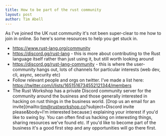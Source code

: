 ```yaml
---
title: How to be part of the rust community
layout: post
author: Tim Abell
---
```


As I've joined the UK rust community it's not been super-clear to me how to join in online. So here's some resources to help you get stuck in.

- <https://www.rust-lang.org/community>
- <https://discord.gg/rust-lang> - this is more about contributing to the Rust language itself rather than just using it, but still worth looking around
- <https://discord.gg/rust-lang-community> - this is where the user-community hangs out, lots of channels for particular interests (web dev, cli, async, security etc)
- Follow relevant people and orgs on twitter. I've made a list here: <https://twitter.com/i/lists/1651516734552121344/members>
- The Rust Workshop has a private Discord community server for the community around the business and those generally interested in hacking on rust things in the business world. [Drop us an email for an invite](mailto:tim@rustworkshop.co?subject=Discord invite please&body=I'm interested because:) explaining your interest if you'd like to swing by. You can often find us hacking on interesting things, sharing resources we've found etc. If you'd like to become part of the business it's a good first step and any opportunities will go there first.
